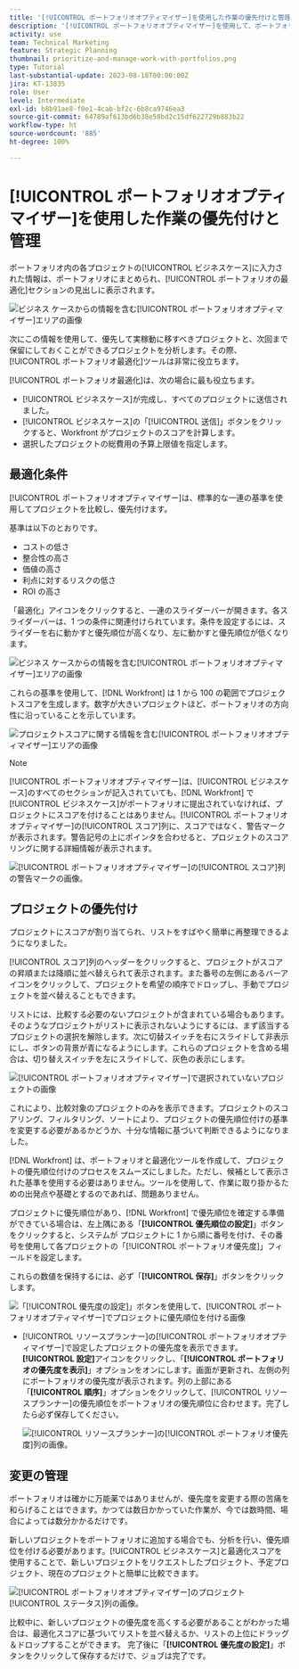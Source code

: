 ```yaml
---
title: '[!UICONTROL ポートフォリオオプティマイザー]を使用した作業の優先付けと管理'
description: '[!UICONTROL ポートフォリオオプティマイザー]を使用して、ポートフォリオ内のプロジェクトを優先付けて管理する方法について説明します。'
activity: use
team: Technical Marketing
feature: Strategic Planning
thumbnail: prioritize-and-manage-work-with-portfolios.png
type: Tutorial
last-substantial-update: 2023-08-18T00:00:00Z
jira: KT-13835
role: User
level: Intermediate
exl-id: b8b91ae8-f0e1-4cab-bf2c-6b8ca9746ea3
source-git-commit: 64789af613bd6b38e58bd2c15df622729b883b22
workflow-type: ht
source-wordcount: '885'
ht-degree: 100%

---
```


# [!UICONTROL ポートフォリオオプティマイザー]を使用した作業の優先付けと管理

ポートフォリオ内の各プロジェクトの[!UICONTROL ビジネスケース]に入力された情報は、ポートフォリオにまとめられ、[!UICONTROL ポートフォリオの最適化]セクションの見出しに表示されます。

![ビジネス ケースからの情報を含む[!UICONTROL ポートフォリオオプティマイザー]エリアの画像](assets/10-portfolio-management9.png)

次にこの情報を使用して、優先して実稼動に移すべきプロジェクトと、次回まで保留にしておくことができるプロジェクトを分析します。その際、[!UICONTROL ポートフォリオ最適化]ツールは非常に役立ちます。

[!UICONTROL ポートフォリオ最適化]は、次の場合に最も役立ちます。

* [!UICONTROL ビジネスケース]が完成し、すべてのプロジェクトに送信されました。
* [!UICONTROL ビジネスケース]の「[!UICONTROL 送信]」ボタンをクリックすると、Workfront がプロジェクトのスコアを計算します。
* 選択したプロジェクトの総費用の予算上限値を指定します。

## 最適化条件

[!UICONTROL ポートフォリオオプティマイザー]は、標準的な一連の基準を使用してプロジェクトを比較し、優先付けます。

基準は以下のとおりです。

* コストの低さ
* 整合性の高さ
* 価値の高さ
* 利点に対するリスクの低さ
* ROI の高さ

「最適化」アイコンをクリックすると、一連のスライダーバーが開きます。各スライダーバーは、1 つの条件に関連付けられています。条件を設定するには、スライダーを右に動かすと優先順位が高くなり、左に動かすと優先順位が低くなります。

![ビジネス ケースからの情報を含む[!UICONTROL ポートフォリオオプティマイザー]エリアの画像](assets/11-portfolio-management10.png)

これらの基準を使用して、[!DNL Workfront] は 1 から 100 の範囲でプロジェクトスコアを生成します。数字が大きいプロジェクトほど、ポートフォリオの方向性に沿っていることを示しています。

![プロジェクトスコアに関する情報を含む[!UICONTROL ポートフォリオオプティマイザー]エリアの画像](assets/12-portfolio-management14.png)

>[!NOTE]
>
>[!UICONTROL ポートフォリオオプティマイザー]は、[!UICONTROL ビジネスケース]のすべてのセクションが記入されていても、[!DNL Workfront] で[!UICONTROL ビジネスケース]がポートフォリオに提出されていなければ、プロジェクトにスコアを付けることはありません。[!UICONTROL ポートフォリオオプティマイザー]の[!UICONTROL スコア]列に、スコアではなく、警告マークが表示されます。警告記号の上にポインタを合わせると、プロジェクトのスコアリングに関する詳細情報が表示されます。

![[!UICONTROL ポートフォリオオプティマイザー]の[!UICONTROL スコア]列の警告マークの画像。](assets/13-portfolio-management12.png)

## プロジェクトの優先付け

プロジェクトにスコアが割り当てられ、リストをすばやく簡単に再整理できるようになりました。

[!UICONTROL スコア]列のヘッダーをクリックすると、プロジェクトがスコアの昇順または降順に並べ替えられて表示されます。また番号の左側にあるバーアイコンをクリックして、プロジェクトを希望の順序でドロップし、手動でプロジェクトを並べ替えることもできます。

リストには、比較する必要のないプロジェクトが含まれている場合もあります。そのようなプロジェクトがリストに表示されないようにするには、まず該当するプロジェクトの選択を解除します。次に切替スイッチを右にスライドして非表示にし、ボタンの背景が青になるようにします。これらのプロジェクトを含める場合は、切り替えスイッチを左にスライドして、灰色の表示にします。

![[!UICONTROL ポートフォリオオプティマイザー]で選択されていないプロジェクトの画像](assets/14-portfolio-management13.png)

これにより、比較対象のプロジェクトのみを表示できます。プロジェクトのスコアリング、フィルタリング、ソートにより、プロジェクトの優先順位付けの基準を変更する必要があるかどうか、十分な情報に基づいて判断できるようになりました。

[!DNL Workfront] は、ポートフォリオと最適化ツールを作成して、プロジェクトの優先順位付けのプロセスをスムーズにしました。ただし、候補として表示された基準を使用する必要はありません。ツールを使用して、作業に取り掛かるための出発点や基礎とするのであれば、問題ありません。

プロジェクトに優先順位があり、[!DNL Workfront] で優先順位を確定する準備ができている場合は、左上隅にある「**[!UICONTROL 優先順位の設定]**」ボタンをクリックすると、システムが プロジェクトに 1 から順に番号を付け、その番号を使用して各プロジェクトの「[!UICONTROL ポートフォリオ優先度]」フィールドを設定します。

これらの数値を保持するには、必ず「**[!UICONTROL 保存]**」ボタンをクリックします。

![「[!UICONTROL 優先度の設定]」ボタンを使用して、[!UICONTROL ポートフォリオオプティマイザー]でプロジェクトに優先順位を付ける画像](assets/15-portfolio-management15.png)

<!-- 
Pro-tips graphic
-->

* [!UICONTROL リソースプランナー]の[!UICONTROL ポートフォリオオプティマイザー]で設定したプロジェクトの優先度を表示できます。**[!UICONTROL 設定]**&#x200B;アイコンをクリックし、「**[!UICONTROL ポートフォリオの優先度を表示]**」オプションをオンにします。画面が更新され、左側の列にポートフォリオの優先度が表示されます。列の上部にある「**[!UICONTROL 順序]**」オプションをクリックして、[!UICONTROL リソースプランナー]の優先順位をポートフォリオの優先順位に合わせます。完了したら必ず保存してください。

  ![[!UICONTROL リソースプランナー]の[!UICONTROL ポートフォリオ優先度]列の画像。](assets/16-portfolio-management17.png)

## 変更の管理

ポートフォリオは確かに万能薬ではありませんが、優先度を変更する際の苦痛を和らげることはできます。かつては数日かかっていた作業が、今では数時間、場合によっては数分かかるだけです。

新しいプロジェクトをポートフォリオに追加する場合でも、分析を行い、優先順位を付ける必要があります。[!UICONTROL ビジネスケース]と最適化スコアを使用することで、新しいプロジェクトをリクエストしたプロジェクト、予定プロジェクト、現在のプロジェクトと簡単に比較できます。

![[!UICONTROL ポートフォリオオプティマイザー]のプロジェクト[!UICONTROL ステータス]列の画像。](assets/17-project-management16.png)

比較中に、新しいプロジェクトの優先度を高くする必要があることがわかった場合は、最適化スコアに基づいてリストを並べ替えるか、リストの上位にドラッグ＆ドロップすることができます。 完了後に「**[!UICONTROL 優先度の設定]**」ボタンをクリックして保存するだけで、ジョブは完了です。

<!-- Learn more graphic and documentation article links

* Portfolio Optimizer overview 
* Optimize projects in the Portfolio Optimizer 
* Overview of the Portfolio Optimizer score 
* Prioritizing projects in the Portfolio Optimizer

-->
